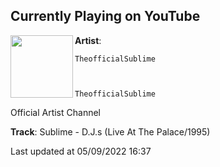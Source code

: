 ## Currently Playing on YouTube

[<img align="left" width="100" src="">](https://www.youtube.com/channel/UCEJ-A6sXsxg0PxdUjgrF2Jw)

**Artist**: 
  
    TheofficialSublime
  
  
  
    TheofficialSublime
  




  
    
    
  
  Official Artist Channel




 

**Track**: Sublime - D.J.s (Live At The Palace/1995)

Last updated at 05/09/2022 16:37
